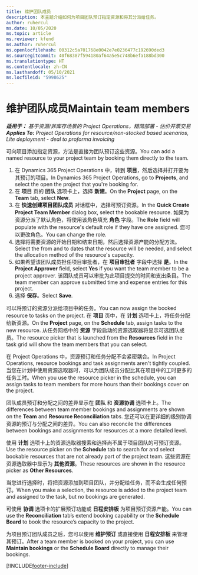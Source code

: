 ```yaml
---
title: 维护团队成员
description: 本主题介绍如何为项目团队预订指定资源和将其分派给任务。
author: ruhercul
ms.date: 10/05/2020
ms.topic: article
ms.reviewer: kfend
ms.author: ruhercul
ms.openlocfilehash: 00312c5a701768e0042e7e0236477c192690ded3
ms.sourcegitcommit: 40f68387f594180af64a5e5c748b6efa188bd300
ms.translationtype: HT
ms.contentlocale: zh-CN
ms.lasthandoff: 05/10/2021
ms.locfileid: "5998625"
---
```

# <a name="maintain-team-members"></a><span data-ttu-id="6f6fd-103">维护团队成员</span><span class="sxs-lookup"><span data-stu-id="6f6fd-103">Maintain team members</span></span>

<span data-ttu-id="6f6fd-104">_**适用于：** 基于资源/非库存场景的 Project Operations，精简部署 - 估价开票交易_</span><span class="sxs-lookup"><span data-stu-id="6f6fd-104">_**Applies To:** Project Operations for resource/non-stocked based scenarios, Lite deployment - deal to proforma invoicing_</span></span>

<span data-ttu-id="6f6fd-105">可向项目添加指定资源，方法是直接为团队预订这些资源。</span><span class="sxs-lookup"><span data-stu-id="6f6fd-105">You can add a named resource to your project team by booking them directly to the team.</span></span>

1. <span data-ttu-id="6f6fd-106">在 Dynamics 365 Project Operations 中，转到 **项目**，然后选择并打开要为其预订的项目。</span><span class="sxs-lookup"><span data-stu-id="6f6fd-106">In Dynamics 365 Project Operations, go to **Projects**, and select the open the project that you're booking for.</span></span>
2. <span data-ttu-id="6f6fd-107">在 **项目** 页的 **团队** 选项卡上，选择 **新建**。</span><span class="sxs-lookup"><span data-stu-id="6f6fd-107">On the **Project** page, on the **Team** tab, select **New**.</span></span> 
3. <span data-ttu-id="6f6fd-108">在 **快速创建项目团队成员** 对话框中，选择可预订资源。</span><span class="sxs-lookup"><span data-stu-id="6f6fd-108">In the **Quick Create Project Team Member** dialog box, select the bookable resource.</span></span> <span data-ttu-id="6f6fd-109">如果为资源分派了默认角色，将使用该角色填充 **角色** 字段。</span><span class="sxs-lookup"><span data-stu-id="6f6fd-109">The **Role** field will populate with the resource's default role if they have one assigned.</span></span> <span data-ttu-id="6f6fd-110">您可以更改角色。</span><span class="sxs-lookup"><span data-stu-id="6f6fd-110">You can change the role.</span></span> 
4. <span data-ttu-id="6f6fd-111">选择将需要资源的开始日期和结束日期，然后选择资源产能的分配方法。</span><span class="sxs-lookup"><span data-stu-id="6f6fd-111">Select the from and to dates that the resource will be needed, and select the allocation method of the resource's capacity.</span></span> 
5. <span data-ttu-id="6f6fd-112">如果希望该团队成员担任项目审批者，在 **项目审批者** 字段中选择 **是**。</span><span class="sxs-lookup"><span data-stu-id="6f6fd-112">In the **Project Approver** field, select **Yes** if you want the team member to be a project approver.</span></span> <span data-ttu-id="6f6fd-113">该团队成员可以审批为此项目提交的时间和支出条目。</span><span class="sxs-lookup"><span data-stu-id="6f6fd-113">The team member can approve submitted time and expense entries for this project.</span></span> 
6. <span data-ttu-id="6f6fd-114">选择 **保存**。</span><span class="sxs-lookup"><span data-stu-id="6f6fd-114">Select **Save**.</span></span>

<span data-ttu-id="6f6fd-115">可以将预订的资源分派给项目中的任务。</span><span class="sxs-lookup"><span data-stu-id="6f6fd-115">You can now assign the booked resource to tasks on the project.</span></span> <span data-ttu-id="6f6fd-116">在 **项目** 页中，在 **计划** 选项卡上，将任务分配给新资源。</span><span class="sxs-lookup"><span data-stu-id="6f6fd-116">On the **Project** page, on the **Schedule** tab, assign tasks to the new resource.</span></span> <span data-ttu-id="6f6fd-117">从任务网格中的 **资源** 字段启动的资源选取器将显示可选团队成员。</span><span class="sxs-lookup"><span data-stu-id="6f6fd-117">The resource picker that is launched from the **Resources** field in the task grid will show the team members that you can select.</span></span>


<span data-ttu-id="6f6fd-118">在 Project Operations 中，资源预订和任务分配不会紧密耦合。</span><span class="sxs-lookup"><span data-stu-id="6f6fd-118">In Project Operations, resource bookings and task assignments aren't tightly coupled.</span></span> <span data-ttu-id="6f6fd-119">当您在计划中使用资源选取器时，可以为团队成员分配比其在项目中的工时更多的任务工时。</span><span class="sxs-lookup"><span data-stu-id="6f6fd-119">When you use the resource picker in the schedule, you can assign tasks to team members for more hours than their bookings cover on the project.</span></span>

<span data-ttu-id="6f6fd-120">团队成员预订和分配之间的差异显示在 **团队** 和 **资源协调** 选项卡上。</span><span class="sxs-lookup"><span data-stu-id="6f6fd-120">The differences between team member bookings and assignments are shown on the **Team** and **Resource Reconciliation** tabs.</span></span> <span data-ttu-id="6f6fd-121">您还可以在更详细的级别协调资源的预订与分配之间的差异。</span><span class="sxs-lookup"><span data-stu-id="6f6fd-121">You can also reconcile the differences between bookings and assignments for resources at a more detailed level.</span></span>

<span data-ttu-id="6f6fd-122">使用 **计划** 选项卡上的资源选取器搜索和选择尚不属于项目团队的可预订资源。</span><span class="sxs-lookup"><span data-stu-id="6f6fd-122">Use the resource picker on the **Schedule** tab to search for and select bookable resources that are not already part of the project team.</span></span> <span data-ttu-id="6f6fd-123">这些资源在资源选取器中显示为 **其他资源**。</span><span class="sxs-lookup"><span data-stu-id="6f6fd-123">These resources are shown in the resource picker as **Other Resources**.</span></span>

<span data-ttu-id="6f6fd-124">当您进行选择时，将把资源添加到项目团队，并分配给任务，而不会生成任何预订。</span><span class="sxs-lookup"><span data-stu-id="6f6fd-124">When you make a selection, the resource is added to the project team and assigned to the task, but no bookings are generated.</span></span>

<span data-ttu-id="6f6fd-125">可使用 **协调** 选项卡的扩展预订功能或 **日程安排板** 为项目预订资源产能。</span><span class="sxs-lookup"><span data-stu-id="6f6fd-125">You can use the **Reconciliation** tab’s extend booking capability or the **Schedule Board** to book the resource’s capacity to the project.</span></span>

<span data-ttu-id="6f6fd-126">为项目预订团队成员之后，您可以使用 **维护预订** 或直接使用 **日程安排板** 来管理其预订。</span><span class="sxs-lookup"><span data-stu-id="6f6fd-126">After a team member is booked on your project, you can use **Maintain bookings** or the **Schedule Board** directly to manage their bookings.</span></span>


[!INCLUDE[footer-include](../includes/footer-banner.md)]